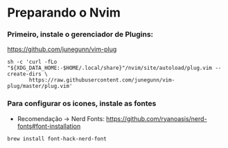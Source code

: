 # Preparando o Nvim

### Primeiro, instale o gerenciador de Plugins:
https://github.com/junegunn/vim-plug

```
sh -c 'curl -fLo "${XDG_DATA_HOME:-$HOME/.local/share}"/nvim/site/autoload/plug.vim --create-dirs \
       https://raw.githubusercontent.com/junegunn/vim-plug/master/plug.vim'
```

### Para configurar os icones, instale as fontes
- Recomendação -> Nerd Fonts:
https://github.com/ryanoasis/nerd-fonts#font-installation

```
brew install font-hack-nerd-font
```

